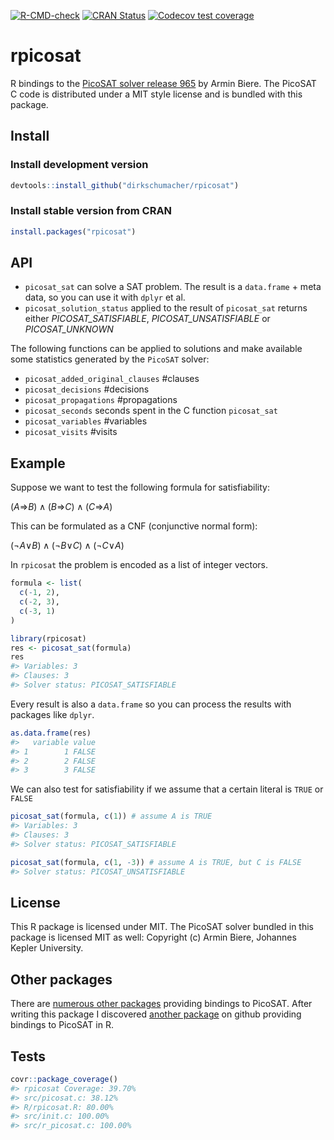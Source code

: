 <!-- badges: start -->

[![R-CMD-check](https://github.com/dirkschumacher/rpicosat/workflows/R-CMD-check/badge.svg)](https://github.com/dirkschumacher/rpicosat/actions)
[![CRAN
Status](http://www.r-pkg.org/badges/version/rpicosat)](https://CRAN.R-project.org/package=rpicosat)
[![Codecov test
coverage](https://codecov.io/gh/dirkschumacher/rpicosat/branch/master/graph/badge.svg)](https://app.codecov.io/gh/dirkschumacher/rpicosat?branch=master)
<!-- badges: end -->

# rpicosat

R bindings to the [PicoSAT solver release
965](http://fmv.jku.at/picosat/) by Armin Biere. The PicoSAT C code is
distributed under a MIT style license and is bundled with this package.

## Install

### Install development version

``` r
devtools::install_github("dirkschumacher/rpicosat")
```

### Install stable version from CRAN

``` r
install.packages("rpicosat")
```

## API

-   `picosat_sat` can solve a SAT problem. The result is a
    `data.frame` + meta data, so you can use it with `dplyr` et al.
-   `picosat_solution_status` applied to the result of `picosat_sat`
    returns either *PICOSAT_SATISFIABLE*, *PICOSAT_UNSATISFIABLE* or
    *PICOSAT_UNKNOWN*

The following functions can be applied to solutions and make available
some statistics generated by the `PicoSAT` solver:

-   `picosat_added_original_clauses` #clauses
-   `picosat_decisions` #decisions
-   `picosat_propagations` #propagations
-   `picosat_seconds` seconds spent in the C function `picosat_sat`
-   `picosat_variables` #variables
-   `picosat_visits` #visits

## Example

Suppose we want to test the following formula for satisfiability:

(*A*⇒*B*) ∧ (*B*⇒*C*) ∧ (*C*⇒*A*)

This can be formulated as a CNF (conjunctive normal form):

(¬*A*∨*B*) ∧ (¬*B*∨*C*) ∧ (¬*C*∨*A*)

In `rpicosat` the problem is encoded as a list of integer vectors.

``` r
formula <- list(
  c(-1, 2),
  c(-2, 3),
  c(-3, 1)
)
```

``` r
library(rpicosat)
res <- picosat_sat(formula)
res
#> Variables: 3
#> Clauses: 3
#> Solver status: PICOSAT_SATISFIABLE
```

Every result is also a `data.frame` so you can process the results with
packages like `dplyr`.

``` r
as.data.frame(res)
#>   variable value
#> 1        1 FALSE
#> 2        2 FALSE
#> 3        3 FALSE
```

We can also test for satisfiability if we assume that a certain literal
is `TRUE` or `FALSE`

``` r
picosat_sat(formula, c(1)) # assume A is TRUE
#> Variables: 3
#> Clauses: 3
#> Solver status: PICOSAT_SATISFIABLE
```

``` r
picosat_sat(formula, c(1, -3)) # assume A is TRUE, but C is FALSE
#> Solver status: PICOSAT_UNSATISFIABLE
```

## License

This R package is licensed under MIT. The PicoSAT solver bundled in this
package is licensed MIT as well: Copyright (c) Armin Biere, Johannes
Kepler University.

## Other packages

There are [numerous other
packages](https://github.com/search?utf8=✓&q=picosat) providing bindings
to PicoSAT. After writing this package I discovered [another
package](https://github.com/dtimes6/Rpicosat) on github providing
bindings to PicoSAT in R.

## Tests

``` r
covr::package_coverage()
#> rpicosat Coverage: 39.70%
#> src/picosat.c: 38.12%
#> R/rpicosat.R: 80.00%
#> src/init.c: 100.00%
#> src/r_picosat.c: 100.00%
```
